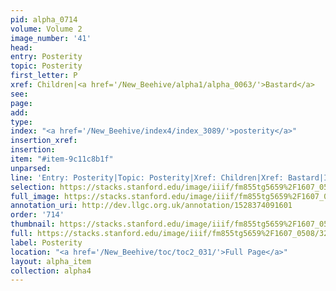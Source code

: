 ```yaml
---
pid: alpha_0714
volume: Volume 2
image_number: '41'
head: 
entry: Posterity
topic: Posterity
first_letter: P
xref: Children|<a href='/New_Beehive/alpha1/alpha_0063/'>Bastard</a>
see: 
page: 
add: 
type: 
index: "<a href='/New_Beehive/index4/index_3089/'>posterity</a>"
insertion_xref: 
insertion: 
item: "#item-9c11c8b1f"
unparsed: 
line: 'Entry: Posterity|Topic: Posterity|Xref: Children|Xref: Bastard|Index: posterity|#item-9c11c8b1f'
selection: https://stacks.stanford.edu/image/iiif/fm855tg5659%2F1607_0508/321,3369,3053,377/full/0/default.jpg
full_image: https://stacks.stanford.edu/image/iiif/fm855tg5659%2F1607_0508/full/full/0/default.jpg
annotation_uri: http://dev.llgc.org.uk/annotation/1528374091601
order: '714'
thumbnail: https://stacks.stanford.edu/image/iiif/fm855tg5659%2F1607_0508/321,3369,600,180/250,/0/default.jpg
full: https://stacks.stanford.edu/image/iiif/fm855tg5659%2F1607_0508/321,3369,3053,377/full/0/default.jpg
label: Posterity
location: "<a href='/New_Beehive/toc/toc2_031/'>Full Page</a>"
layout: alpha_item
collection: alpha4
---
```

